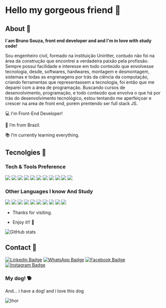 # Hello my gorgeous friend :wave:

## About 	:movie_camera:

**I`am Bruno Souza, front end developer and and I'm in love with study code!** 

Sou engenheiro civil, formado na instituição Uniritter, contudo não foi na área da construção que encontrei a verdadeira paixão pela profissão. Sempre possui facilidade e interesse em todo conteúdo que envolvesse tecnologia, desde, softwares, hardwares, montagem e desmontagem, sistemas e todas as engrenagens por trás da ciência da computação, criando ferramentas que representassem a tecnologia, foi então que me deparei com a área de programação. Buscando cursos de desenvolvimento, programação, e todo conteúdo que envolva o que há por trás do desenvolvimento tecnológico, estou tentando me aperfeiçoar e crescer na area de front end, porém prentendo ser full stack JS.

:computer: I'm Front-End Developer!

:house_with_garden: I’m from Brazil.

:books: I’m currently learning everything.

## Tecnolgies  :rocket:

### Tech & Tools Preference

<img src = "https://img.shields.io/badge/-HTML5-E34F26?style=flat&logo=html5&logoColor=white"> <img src = "https://img.shields.io/badge/-CSS3-1572B6?style=flat&logo=css3&logoColor=white">
<img src="https://img.shields.io/badge/-Bootstrap-563D7C?style=flat&logo=bootstrap&logoColor=white">
<img src="https://img.shields.io/badge/-JavaScript-eed718?style=flat&logo=javascript&logoColor=ffffff">
<img src="https://img.shields.io/badge/-Sass-cc6699?style=flat&logo=sass&logoColor=ffffff">
<img src="https://img.shields.io/badge/-React-000000?style=flat&logo=react&logoColor=00c8ff">
<img src="https://img.shields.io/badge/-Firebase-FFA611?style=flat&logo=firebase&logoColor=FFFFFF">
<img src="https://img.shields.io/badge/-Progressive Web Apps-5A0FC8?style=flat">
<img src="http://img.shields.io/badge/-Git-F1502F?style=flat&logo=git&logoColor=FFFFFF">
<img src="http://img.shields.io/badge/-Github-000000?style=flat&logo=github&logoColor=FFFFFF">
<img src="http://img.shields.io/badge/-VS%20Code-007ACC?style=flat&logo=visual%20studio%20code&logoColor=white">


### Other Languages I know And Study
<img src="http://img.shields.io/badge/-Java-F89820?style=flat&logo=java&logoColor=white"> <img src="https://img.shields.io/badge/-C%20&%20C++-659ad2?style=flat&logo=c%2B%2B&logoColor=ffffff"> <img src="https://img.shields.io/badge/-Python-black?style=flat&logo=python&logoColor=white"> 
<img src="https://img.shields.io/badge/-Express.js-787878?style=flat">
<img src="https://img.shields.io/badge/-Node.js-3C873A?style=flat&logo=Node.js&logoColor=white">
<img src="http://img.shields.io/badge/-Heroku-430098?style=flat&logo=heroku&logoColor=white">
<img src="http://img.shields.io/badge/-Vercel-black?style=flat&logo=vercel&logoColor=white">
<img src="http://img.shields.io/badge/-Google%20Cloud%20Platform-4285F4?style=flat&logo=google%20cloud&logoColor=white">
<img src="https://img.shields.io/badge/-MongoDB-4DB33D?style=flat&logo=mongodb&logoColor=FFFFFF">
<img src="https://img.shields.io/badge/-MySQL-F29111?style=flat&logo=mysql&logoColor=FFFFFF">

- Thanks for visiting.

- Enjoy it!! :clap:

<!-- ![BrunoSouzaDev GitHub stats](https://github-readme-stats.vercel.app/api?username=BrunoSouzaDev&show_icons=true&theme=radical&layout=compact) [![Top Langs](https://github-readme-stats.vercel.app/api/top-langs/?username=BrunoSouzaDev&show_icons=true&theme=radical&layout=compact)
](https://github.com/anuraghazra/github-readme-stats) -->

![GitHub stats](https://github-readme-stats.vercel.app/api?username=BrunoSouzaDev&show_icons=true&theme=radical&hide_border=true)

## Contact :iphone:

[![Linkedin Badge](https://img.shields.io/badge/-LinkedIn-blue?style=for-the-badge&logo=Linkedin&logoColor=white&link=https://www.linkedin.com/in/bruno-souza-579605164/)]( https://www.linkedin.com/in/bruno-souza-579605164/) [![WhatsApp Badge](https://img.shields.io/badge/WhatsApp-25D366?style=for-the-badge&logo=whatsapp&logoColor=white&link=https://wa.me/5551995989709)](https://wa.me/5551995989709) [![Facebook Badge](https://img.shields.io/badge/Facebook-1877F2?style=for-the-badge&logo=facebook&logoColor=white&link=https://www.facebook.com/Bruooo)](https://www.facebook.com/Bruooo) [![Instagram Badge](https://img.shields.io/badge/Instagram-E4405F?style=for-the-badge&logo=instagram&logoColor=white&link=https://www.instagram.com/bruno_dsouza/)](https://www.instagram.com/bruno_dsouza/)
### My dog! :dog2:

And... i have a dog! and i love this dog 

![thor](https://user-images.githubusercontent.com/71277209/123515688-c7b1d880-d66e-11eb-8e1f-9ddd165b8cc6.jpg)

